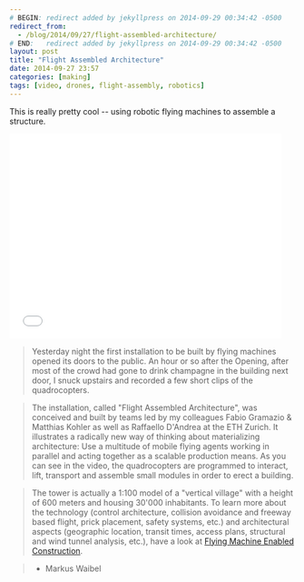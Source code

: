 ```yaml
---
# BEGIN: redirect added by jekyllpress on 2014-09-29 00:34:42 -0500
redirect_from:
  - /blog/2014/09/27/flight-assembled-architecture/
# END:   redirect added by jekyllpress on 2014-09-29 00:34:42 -0500
layout: post
title: "Flight Assembled Architecture"
date: 2014-09-27 23:57
categories: [making]
tags: [video, drones, flight-assembly, robotics]
---
```

This is really pretty cool -- using robotic flying machines to assemble a structure.

<iframe width="480" height="360" src="//www.youtube.com/embed/JnkMyfQ5YfY?rel=0" frameborder="0" allowfullscreen></iframe>

> Yesterday night the first installation to be built by flying machines opened its doors to the public. An hour or so after the Opening, after most of the crowd had gone to drink champagne in the building next door, I snuck upstairs and recorded a few short clips of the quadrocopters.

> The installation, called "Flight Assembled Architecture", was conceived and built by teams led by my colleagues Fabio Gramazio & Matthias Kohler as well as Raffaello D'Andrea at the ETH Zurich. It illustrates a radically new way of thinking about materializing architecture: Use a multitude of mobile flying agents working in parallel and acting together as a scalable production means. As you can see in the video, the quadrocopters are programmed to interact, lift, transport and assemble small modules in order to erect a building. 

> The tower is actually a 1:100 model of a "vertical village" with a height of 600 meters and housing 30'000 inhabitants. To learn more about the technology (control architecture, collision avoidance and freeway based flight, prick placement, safety systems, etc.) and architectural aspects (geographic location, transit times, access plans, structural and wind tunnel analysis, etc.), have a look at [Flying Machine Enabled Construction](http://www.idsc.ethz.ch/Research_DAndrea/Archives/Flying_Machine_Enabled_Construction).

> - Markus Waibel
